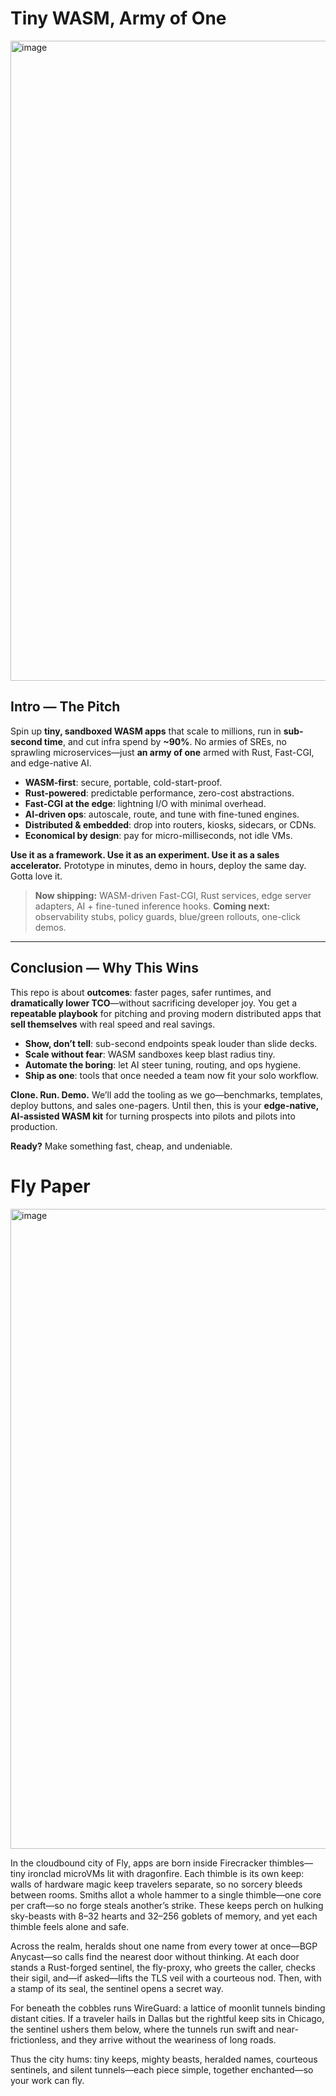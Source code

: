 # Tiny WASM, Army of One
<img width="1536" height="1024" alt="image" src="https://github.com/user-attachments/assets/06d7b9d7-2e20-4d00-a512-a6b1ca95bcd2" />

## Intro — The Pitch

Spin up **tiny, sandboxed WASM apps** that scale to millions, run in **sub-second time**, and cut infra spend by **~90%**. No armies of SREs, no sprawling microservices—just **an army of one** armed with Rust, Fast-CGI, and edge-native AI.

* **WASM-first**: secure, portable, cold-start-proof.
* **Rust-powered**: predictable performance, zero-cost abstractions.
* **Fast-CGI at the edge**: lightning I/O with minimal overhead.
* **AI-driven ops**: autoscale, route, and tune with fine-tuned engines.
* **Distributed & embedded**: drop into routers, kiosks, sidecars, or CDNs.
* **Economical by design**: pay for micro-milliseconds, not idle VMs.

**Use it as a framework. Use it as an experiment. Use it as a sales accelerator.**
Prototype in minutes, demo in hours, deploy the same day. Gotta love it.

> **Now shipping:** WASM-driven Fast-CGI, Rust services, edge server adapters, AI + fine-tuned inference hooks.
> **Coming next:** observability stubs, policy guards, blue/green rollouts, one-click demos.

---

## Conclusion — Why This Wins

This repo is about **outcomes**: faster pages, safer runtimes, and **dramatically lower TCO**—without sacrificing developer joy. You get a **repeatable playbook** for pitching and proving modern distributed apps that **sell themselves** with real speed and real savings.

* **Show, don’t tell**: sub-second endpoints speak louder than slide decks.
* **Scale without fear**: WASM sandboxes keep blast radius tiny.
* **Automate the boring**: let AI steer tuning, routing, and ops hygiene.
* **Ship as one**: tools that once needed a team now fit your solo workflow.

**Clone. Run. Demo.** We’ll add the tooling as we go—benchmarks, templates, deploy buttons, and sales one-pagers. Until then, this is your **edge-native, AI-assisted WASM kit** for turning prospects into pilots and pilots into production.

**Ready?** Make something fast, cheap, and undeniable.

# Fly Paper

<img width="1536" height="1024" alt="image" src="https://github.com/user-attachments/assets/818bd168-9c42-4181-8c49-2e4e7d163920" />


In the cloudbound city of Fly, apps are born inside Firecracker thimbles—tiny ironclad microVMs lit with dragonfire. Each thimble is its own keep: walls of hardware magic keep travelers separate, so no sorcery bleeds between rooms. Smiths allot a whole hammer to a single thimble—one core per craft—so no forge steals another’s strike. These keeps perch on hulking sky-beasts with 8–32 hearts and 32–256 goblets of memory, and yet each thimble feels alone and safe.

Across the realm, heralds shout one name from every tower at once—BGP Anycast—so calls find the nearest door without thinking. At each door stands a Rust-forged sentinel, the fly-proxy, who greets the caller, checks their sigil, and—if asked—lifts the TLS veil with a courteous nod. Then, with a stamp of its seal, the sentinel opens a secret way.

For beneath the cobbles runs WireGuard: a lattice of moonlit tunnels binding distant cities. If a traveler hails in Dallas but the rightful keep sits in Chicago, the sentinel ushers them below, where the tunnels run swift and near-frictionless, and they arrive without the weariness of long roads.

Thus the city hums: tiny keeps, mighty beasts, heralded names, courteous sentinels, and silent tunnels—each piece simple, together enchanted—so your work can fly.


